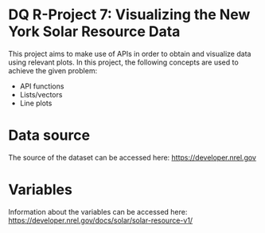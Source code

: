 # DQ R-Project 7: Visualizing the New York Solar Resource Data
This project aims to make use of APIs in order to obtain and visualize data using relevant plots. In this project, the following concepts are used to achieve the given problem:
- API functions
- Lists/vectors
- Line plots

# Data source
The source of the dataset can be accessed here: https://developer.nrel.gov

# Variables
Information about the variables can be accessed here: https://developer.nrel.gov/docs/solar/solar-resource-v1/
